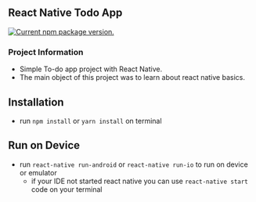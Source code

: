 ## React Native Todo App 
<p>
  <a href="https://www.npmjs.org/package/react-native">
    <img src="https://img.shields.io/npm/v/react-native?color=brightgreen&label=npm%20package" alt="Current npm package version." />
  </a>
</p>

### Project Information

- Simple To-do app project with React Native. 
- The main object of this project was to learn about react native basics.

## Installation

- run `npm install` or `yarn install` on terminal

## Run on Device

- run `react-native run-android` or `react-native run-io` to run on device or emulator
  - if your IDE not started react native you can use `react-native start` code on your terminal
  

  
